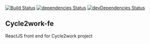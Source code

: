 [![Build Status](https://travis-ci.org/cycle2work/fe.svg?branch=master)](https://travis-ci.org/cycle2work/fe)
[![dependencies Status](https://david-dm.org/cycle2work/fe/status.svg)](https://david-dm.org/cycle2work/fe)
[![devDependencies Status](https://david-dm.org/cycle2work/fe/dev-status.svg)](https://david-dm.org/cycle2work/fe?type=dev)

## Cycle2work-fe

ReactJS front end for Cycle2work project
